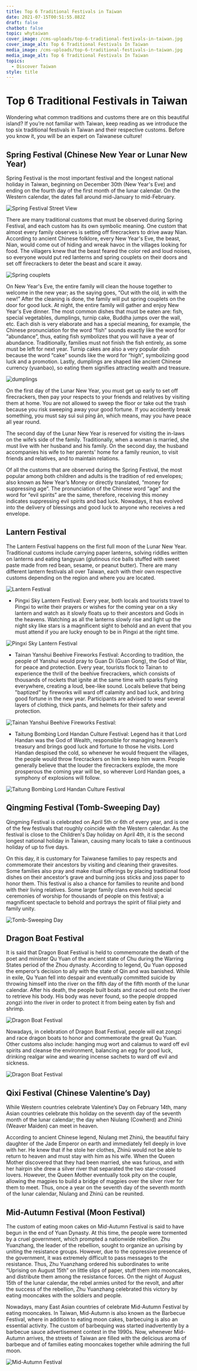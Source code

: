 ```yaml
---
title: Top 6 Traditional Festivals in Taiwan
date: 2021-07-15T00:51:55.882Z
draft: false
chatbot: false
topic: whytaiwan
cover_image: /cms-uploads/top-6-traditional-festivals-in-taiwan.jpg
cover_image_alt: Top 6 Traditional Festivals In Taiwan
media_image: /cms-uploads/top-6-traditional-festivals-in-taiwan.jpg
media_image_alt: Top 6 Traditional Festivals In Taiwan
topics:
  - Discover Taiwan
style: title
---
```

# Top 6 Traditional Festivals in Taiwan

Wondering what common traditions and customs there are on this beautiful island? If you’re not familiar with Taiwan, keep reading as we introduce the top six traditional festivals in Taiwan and their respective customs. Before you know it, you will be an expert on Taiwanese culture!

## Spring Festival (Chinese New Year or Lunar New Year)

Spring Festival is the most important festival and the longest national holiday in Taiwan, beginning on December 30th (New Year's Eve) and ending on the fourth day of the first month of the lunar calendar. On the Western calendar, the dates fall around mid-January to mid-February.  

![Spring Festival  Street View](/cms-uploads/spring-festival.jpg)

There are many traditional customs that must be observed during Spring Festival, and each custom has its own symbolic meaning. One custom that almost every family observes is setting off firecrackers to drive away Nian. According to ancient Chinese folklore, every New Year's Eve, the beast, Nian, would come out of hiding and wreak havoc in the villages looking for food. The villagers knew that the beast feared the color red and loud noises, so everyone would put red lanterns and spring couplets on their doors and set off firecrackers to deter the beast and scare it away.

![Spring couplets](/cms-uploads/spring-couplets.jpg)

On New Year's Eve, the entire family will clean the house together to welcome in the new year; as the saying goes, “Out with the old, in with the new!” After the cleaning is done, the family will put spring couplets on the door for good luck. At night, the entire family will gather and enjoy New Year's Eve dinner. The most common dishes that must be eaten are: fish, special vegetables, dumplings, turnip cake, Buddha jumps over the wall, etc. Each dish is very elaborate and has a special meaning, for example, the Chinese pronunciation for the word “fish” sounds exactly like the word for “abundance”, thus, eating fish symbolizes that you will have a year of abundance. Traditionally, families must not finish the fish entirely, as some must be left for next year. Turnip cakes are also a very popular dish because the word “cake” sounds like the word for “high”, symbolizing good luck and a promotion. Lastly, dumplings are shaped like ancient Chinese currency (yuanbao), so eating them signifies attracting wealth and treasure. 

![dumplings](/cms-uploads/dumplings.jpg)

On the first day of the Lunar New Year, you must get up early to set off firecrackers, then pay your respects to your friends and relatives by visiting them at home. You are not allowed to sweep the floor or take out the trash because you risk sweeping away your good fortune. If you accidently break something, you must say suì suì píng ān, which means, may you have peace all year round.

The second day of the Lunar New Year is reserved for visiting the in-laws on the wife’s side of the family. Traditionally, when a woman is married, she must live with her husband and his family. On the second day, the husband accompanies his wife to her parents' home for a family reunion, to visit friends and relatives, and to maintain relations.

Of all the customs that are observed during the Spring Festival, the most popular among both children and adults is the tradition of red envelopes; also known as New Year’s Money or directly translated, “money for suppressing age”. The pronunciation of the Chinese word “age” and the word for “evil spirits” are the same, therefore, receiving this money indicates suppressing evil spirits and bad luck. Nowadays, it has evolved into the delivery of blessings and good luck to anyone who receives a red envelope.

## Lantern Festival

The Lantern Festival happens on the first full moon of the Lunar New Year. Traditional customs include carrying paper lanterns, solving riddles written on lanterns and eating tangyuan (glutinous rice balls stuffed with sweet paste made from red bean, sesame, or peanut butter). There are many different lantern festivals all over Taiwan, each with their own respective customs depending on the region and where you are located. 

![Lantern Festival](/cms-uploads/celebration-chinese-lantern-festival.jpg)

* Pingxi Sky Lantern Festival: Every year, both locals and tourists travel to Pingxi to write their prayers or wishes for the coming year on a sky lantern and watch as it slowly floats up to their ancestors and Gods in the heavens. Watching as all the lanterns slowly rise and light up the night sky like stars is a magnificent sight to behold and an event that you must attend if you are lucky enough to be in Pingxi at the right time. 

![Pingxi Sky Lantern Festival](/cms-uploads/pingxi-sky-lantern-festival.jpg "From New Taipei City Government")

* Tainan Yanshui Beehive Fireworks Festival: According to tradition, the people of Yanshui would pray to Guan Di (Guan Gong), the God of War, for peace and protection. Every year, tourists flock to Tainan to experience the thrill of the beehive firecrackers, which consists of thousands of rockets that ignite at the same time with sparks flying everywhere, creating a loud, bee-like sound. Locals believe that being "baptized” by fireworks will ward off calamity and bad luck, and bring good fortune in the new year. Participants are advised to wear several layers of clothing, thick pants, and helmets for their safety and protection.

![Tainan Yanshui Beehive Fireworks Festival:](/cms-uploads/tainan-yanshui-beehive-fireworks-festival.jpg "From Tainan City Government")

* Taitung Bombing Lord Handan Culture Festival: Legend has it that Lord Handan was the God of Wealth, responsible for managing heaven’s treasury and brings good luck and fortune to those he visits. Lord Handan despised the cold, so whenever he would frequent the villages, the people would throw firecrackers on him to keep him warm. People generally believe that the louder the firecrackers explode, the more prosperous the coming year will be, so wherever Lord Handan goes, a symphony of explosions will follow. 

![Taitung Bombing Lord Handan Culture Festival](/cms-uploads/taitung-bombing-lord-handan-culture-festival.jpg "From Taitung County Government")

## Qingming Festival (Tomb-Sweeping Day)

Qingming Festival is celebrated on April 5th or 6th of every year, and is one of the few festivals that roughly coincide with the Western calendar. As the festival is close to the Children's Day holiday on April 4th, it is the second longest national holiday in Taiwan, causing many locals to take a continuous holiday of up to five days.

On this day, it is customary for Taiwanese families to pay respects and commemorate their ancestors by visiting and cleaning their gravesites. Some families also pray and make ritual offerings by placing traditional food dishes on their ancestor’s grave and burning joss sticks and joss paper to honor them. This festival is also a chance for families to reunite and bond with their living relatives. Some larger family clans even hold special ceremonies of worship for thousands of people on this festival; a magnificent spectacle to behold and portrays the spirit of filial piety and family unity.

![Tomb-Sweeping Day](/cms-uploads/five_coloured_papers_on_a_grave_mound-_bukit_brown_cemetery-_singapore_-_20110326-02.jpg "Jacklee., CC BY-SA 3.0 <https://creativecommons.org/licenses/by-sa/3.0>, via Wikimedia Commons")

## Dragon Boat Festival

It is said that Dragon Boat Festival is held to commemorate the death of the poet and minister Qu Yuan of the ancient state of Chu during the Warring States period of the Zhou dynasty. According to legend, Qu Yuan opposed the emperor’s decision to ally with the state of Qin and was banished. While in exile, Qu Yuan fell into despair and eventually committed suicide by throwing himself into the river on the fifth day of the fifth month of the lunar calendar. After his death, the people built boats and raced out onto the river to retrieve his body. His body was never found, so the people dropped zongzi into the river in order to protect it from being eaten by fish and shrimp. 

![Dragon Boat Festival](/cms-uploads/dragon-boat-festival-rice-dumplings.jpg)

Nowadays, in celebration of Dragon Boat Festival, people will eat zongzi and race dragon boats to honor and commemorate the great Qu Yuan. Other customs also include: hanging mug wort and calamus to ward off evil spirits and cleanse the environment, balancing an egg for good luck, drinking realgar wine and wearing incense sachets to ward off evil and sickness.

![Dragon Boat Festival](/cms-uploads/dragon-boat-festival.jpg "From Department of Information and Tourism, Taipei City Government")

## Qixi Festival (Chinese Valentine’s Day)

While Western countries celebrate Valentine’s Day on February 14th, many Asian countries celebrate this holiday on the seventh day of the seventh month of the lunar calendar; the day when Niulang (Cowherd) and Zhinü (Weaver Maiden) can meet in heaven. 

According to ancient Chinese legend, Niulang met Zhinü, the beautiful fairy daughter of the Jade Emperor on earth and immediately fell deeply in love with her. He knew that if he stole her clothes, Zhinü would not be able to return to heaven and must stay with him as his wife. When the Queen Mother discovered that they had been married, she was furious, and with her hairpin she drew a silver river that separated the two star-crossed lovers. However, the Queen Mother eventually took pity on the couple, allowing the magpies to build a bridge of magpies over the silver river for them to meet. Thus, once a year on the seventh day of the seventh month of the lunar calendar, Niulang and Zhinü can be reunited. 

## Mid-Autumn Festival (Moon Festival)

The custom of eating moon cakes on Mid-Autumn Festival is said to have begun in the end of Yuan Dynasty. At this time, the people were tormented by a cruel government, which prompted a nationwide rebellion. Zhu Yuanzhang, the leader of the rebellion, sought to organize an uprising by uniting the resistance groups. However, due to the oppressive presence of the government, it was extremely difficult to pass messages to the resistance. Thus, Zhu Yuanzhang ordered his subordinates to write “Uprising on August 15th” on little slips of paper, stuff them into mooncakes, and distribute them among the resistance forces. On the night of August 15th of the lunar calendar, the rebel armies united for the revolt, and after the success of the rebellion, Zhu Yuanzhang celebrated this victory by eating mooncakes with the soldiers and people. 

Nowadays, many East Asian countries of celebrate Mid-Autumn Festival by eating mooncakes. In Taiwan, Mid-Autumn is also known as the Barbecue Festival, where in addition to eating moon cakes, barbecuing is also an essential activity. The custom of barbequing was started inadvertently by a barbecue sauce advertisement contest in the 1990s. Now, whenever Mid-Autumn arrives, the streets of Taiwan are filled with the delicious aroma of barbeque and of families eating mooncakes together while admiring the full moon.

![Mid-Autumn Festival](/cms-uploads/mid-autumn-festival.jpg)